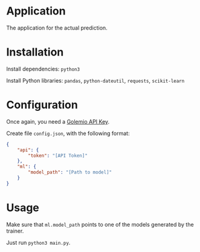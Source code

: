 # Application

The application for the actual prediction.

# Installation

Install dependencies: `python3`

Install Python libraries: `pandas`, `python-dateutil`, `requests`, `scikit-learn`

# Configuration

Once again, you need a [Golemio API Key](https://api.golemio.cz/api-keys/).

Create file `config.json`, with the following format:

```json
{
	"api": {
		"token": "[API Token]"
	},
	"ml": {
		"model_path": "[Path to model]"
	}
}
```

# Usage

Make sure that `ml.model_path` points to one of the models generated by the trainer.

Just run `python3 main.py`.